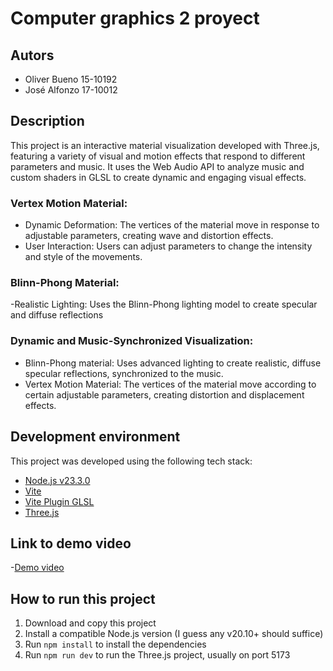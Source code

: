 # Computer graphics 2 proyect

## Autors

- Oliver Bueno 15-10192
- José Alfonzo 17-10012
  
## Description

This project is an interactive material visualization developed with Three.js, 
featuring a variety of visual and motion effects that respond to different parameters 
and music. It uses the Web Audio API to analyze music and custom shaders in GLSL to create 
dynamic and engaging visual effects.

### Vertex Motion Material:

- Dynamic Deformation: The vertices of the material move in response to adjustable parameters, creating wave and distortion effects.
- User Interaction: Users can adjust parameters to change the intensity and style of the movements.

### Blinn-Phong Material:

-Realistic Lighting: Uses the Blinn-Phong lighting model to create specular and diffuse reflections

### Dynamic and Music-Synchronized Visualization:

- Blinn-Phong material: Uses advanced lighting to create realistic, diffuse specular reflections, synchronized to the music.
- Vertex Motion Material: The vertices of the material move according to certain adjustable parameters, creating distortion and displacement effects.

## Development environment

This project was developed using the following tech stack:

- [Node.js v23.3.0](https://nodejs.org/en)
- [Vite](https://vite.dev/)
- [Vite Plugin GLSL](https://www.npmjs.com/package/vite-plugin-glsl)
- [Three.js](https://threejs.org/)

## Link to demo video

-[Demo video](https://www.youtube.com/watch?v=TH8H2EnUlfQ)

## How to run this project

1. Download and copy this project
2. Install a compatible Node.js version (I guess any v20.10+ should suffice)
3. Run `npm install` to install the dependencies
4. Run `npm run dev` to run the Three.js project, usually on port 5173
